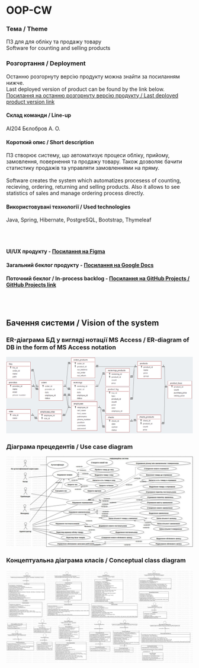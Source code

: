 # OOP-CW
### Тема / Theme
ПЗ для для обліку та продажу товару <br>
Software for counting and selling products

### Розгортання / Deployment
Останню розгорнуту версію продукту можна знайти за посиланням нижче. <br>
Last deployed version of product can be found by the link below. <br>
[Посилання на останню розгорнуту версію продукту / Last deployed product version link](https://csp-shop.herokuapp.com/)

#### Склад команди / Line-up
АІ204 Бєлобров А. О.

#### Короткий опис / Short description
ПЗ створює систему, що автоматизує процеси обліку, прийому, замовлення, повернення та продажу товару. Також дозволяє бачити статистику продажів та управляти замовленнями на пряму.<br><br>
Software creates the system which automatizes procesess of counting, recieving, ordering, returning and selling products. Also it allows to see statistics of sales and manage ordering process directly.

#### Використовувані технології / Used technologies
Java, Spring, Hibernate, PostgreSQL, Bootstrap, Thymeleaf

<br><br>
#### UI/UX продукту  - [Посилання на Figma](https://www.figma.com/file/RedTxkPfvIvVLLUdxDhmnj/OOP-CW?node-id=0%3A1) <br>
#### Загальний беклог продукту - [Посилання на Google Docs](https://docs.google.com/spreadsheets/d/16yxTzO1KasehXI3JCAOZzH2GR46FFQkO_cL4NIKiV5s/edit?usp=sharing)<br>
#### Поточний беклог / In-process backlog - [Посилання на GitHub Projects / GitHub Projects link](https://github.com/GrEFeRFeeD/OOP-CW/projects)
<br><br>

## Бачення системи / Vision of the system

### ER-діаграма БД у вигляді нотації MS Access / ER-diagram of DB in the form of MS Access notation
![schema](https://github.com/GrEFeRFeeD/OOP-CW/blob/main/img/schema2_2_0.PNG) 

### Діаграма прецедентів / Use case diagram
![usercase](https://github.com/GrEFeRFeeD/OOP-CW/blob/main/img/usercasediag_1.png)

### Концептуальна діаграма класів / Conceptual class diagram
![classdiagram](https://github.com/GrEFeRFeeD/OOP-CW/blob/main/img/conceptualdiag_1.png?raw=true)

